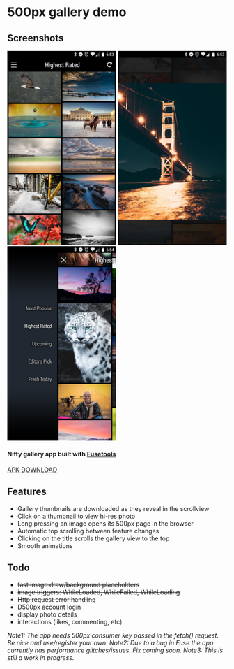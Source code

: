 # 500px gallery demo

## Screenshots
<img src="https://github.com/jveres/D500px/blob/master/Screenshot1.png?raw=true" width="250">
<img src="https://github.com/jveres/D500px/blob/master/Screenshot2.png?raw=true" width="250">
<img src="https://github.com/jveres/D500px/blob/master/Screenshot3.png?raw=true" width="250">

#### Nifty gallery app built with [Fusetools](https://www.fusetools.com/)

[APK DOWNLOAD](https://github.com/jveres/D500px/blob/master/D500px-debug.apk)

## Features

* Gallery thumbnails are downloaded as they reveal in the scrollview
* Click on a thumbnail to view hi-res photo
* Long pressing an image opens its 500px page in the browser
* Automatic top scrolling between feature changes
* Clicking on the title scrolls the gallery view to the top
* Smooth animations

## Todo

- ~~fast image draw/background placeholders~~
- ~~image triggers: WhileLoaded, WhileFailed, WhileLoading~~
- ~~Http request error handling~~
- D500px account login
- display photo details
- interactions (likes, commenting, etc)

*Note1: The app needs 500px consumer key passed in the fetch() request. Be nice and use/register your own.*
*Note2: Due to a bug in Fuse the app currently has performance glitches/issues. Fix coming soon.*
*Note3: This is still a work in progress.*
